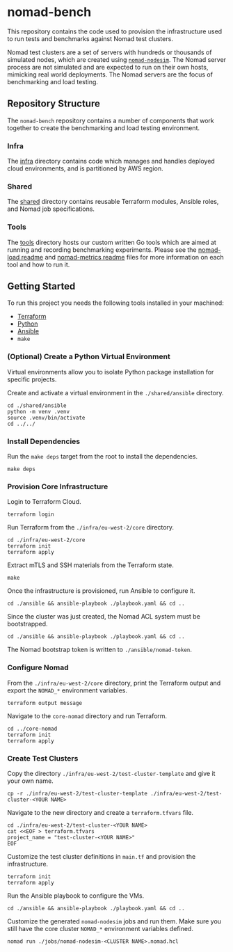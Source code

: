 # nomad-bench
This repository contains the code used to provision the infrastructure used to run tests and
benchmarks against Nomad test clusters.

Nomad test clusters are a set of servers with hundreds or thousands of simulated nodes, which are
created using [`nomad-nodesim`][]. The Nomad server process are not simulated and are expected to
run on their own hosts, mimicking real world deployments. The Nomad servers are the focus of
benchmarking and load testing.

## Repository Structure
The `nomad-bench` repository contains a number of components that work together to create the
benchmarking and load testing environment.

### Infra
The [infra](./infra) directory contains code which manages and handles deployed cloud environments,
and is partitioned by AWS region.

### Shared
The [shared](./shared) directory contains reusable Terraform modules, Ansible roles, and Nomad job
specifications.

### Tools
The [tools](./tools) directory hosts our custom written Go tools which are aimed at running and
recording benchmarking experiments. Please see the [nomad-load readme](./tools/nomad-load/README.md)
and [nomad-metrics readme](./tools/nomad-metrics/README.md) files for more information on each tool
and how to run it.

## Getting Started

To run this project you needs the following tools installed in your machined:

* [Terraform][terraform_install]
* [Python][python_install]
* [Ansible][ansible_install]
* `make`

### (Optional) Create a Python Virtual Environment

Virtual environments allow you to isolate Python package installation for
specific projects.

Create and activate a virtual environment in the `./shared/ansible` directory.

```console
cd ./shared/ansible
python -m venv .venv
source .venv/bin/activate
cd ../../
```

### Install Dependencies

Run the `make deps` target from the root to install the dependencies.

```console
make deps
```

### Provision Core Infrastructure

Login to Terraform Cloud.

```console
terraform login
```

Run Terraform from the `./infra/eu-west-2/core` directory.

```console
cd ./infra/eu-west-2/core
terraform init
terraform apply
```

Extract mTLS and SSH materials from the Terraform state.

```console
make
```

Once the infrastructure is provisioned, run Ansible to configure it.

```console
cd ./ansible && ansible-playbook ./playbook.yaml && cd ..
```

Since the cluster was just created, the Nomad ACL system must be bootstrapped.

```console
cd ./ansible && ansible-playbook ./playbook.yaml && cd ..
```

The Nomad bootstrap token is written to `./ansible/nomad-token`.

### Configure Nomad

From the `./infra/eu-west-2/core` directory, print the Terraform output and
export the `NOMAD_*` environment variables.

```console
terraform output message
```

Navigate to the `core-nomad` directory and run Terraform.

```
cd ../core-nomad
terraform init
terraform apply
```

### Create Test Clusters

Copy the directory `./infra/eu-west-2/test-cluster-template` and give it your
own name.

```console
cp -r ./infra/eu-west-2/test-cluster-template ./infra/eu-west-2/test-cluster-<YOUR NAME>
```

Navigate to the new directory and create a `terraform.tfvars` file.

```console
cd ./infra/eu-west-2/test-cluster-<YOUR NAME>
cat <<EOF > terraform.tfvars
project_name = "test-cluster-<YOUR NAME>"
EOF
```

Customize the test cluster definitions in `main.tf` and provision the
infrastructure.

```console
terraform init
terraform apply
```

Run the Ansible playbook to configure the VMs.

```console
cd ./ansible && ansible-playbook ./playbook.yaml && cd ..
```

Customize the generated `nomad-nodesim` jobs and run them. Make sure you still
have the core cluster `NOMAD_*` environment variables defined.

```console
nomad run ./jobs/nomad-nodesim-<CLUSTER NAME>.nomad.hcl
```

[`nomad-nodesim`]: https://github.com/hashicorp-forge/nomad-nodesim
[ansible_install]: https://docs.ansible.com/ansible/latest/installation_guide/intro_installation.html#selecting-an-ansible-package-and-version-to-install
[terraform_install]: https://developer.hashicorp.com/terraform/install
[python_install]: https://www.python.org/downloads/
